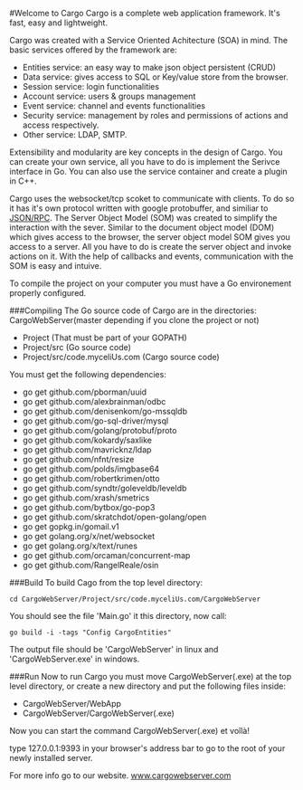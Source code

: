 #Welcome to Cargo 
Cargo is a complete web application framework. It's fast, easy and lightweight. 

Cargo was created with a Service Oriented Achitecture (SOA) in mind. The basic services offered by the framework are:

- Entities service: an easy way to make json object persistent (CRUD)
- Data service: gives access to SQL or Key/value store from the browser.
- Session service: login functionalities
- Account service: users & groups management
- Event service: channel and events functionalities
- Security service: management by roles and permissions of actions and access respectively.
- Other service: LDAP, SMTP.

Extensibility and modularity are key concepts in the design of Cargo. You can create your own service, all you have to do is implement the Serivce interface in Go. You can also use the service container and create a plugin in C++.

Cargo uses the websocket/tcp scoket to communicate with clients. To do so it has it's own protocol written with google protobuffer, and similiar to [JSON/RPC](https://github.com/CargoWebServer/CargoWebServer/blob/master/WebApp/Cargo/Apps/Cargo/proto/rpc.proto). The Server Object Model (SOM) was created to simplify the interaction with the sever. Similar to the document object model (DOM) which gives access to the browser, the server object model SOM gives you access to a server. All you have to do is create the server object and invoke actions on it. With the help of callbacks and events, communication with the SOM is easy and intuive.

To compile the project on your computer you must have a Go environement properly configured.

###Compiling
The Go source code of Cargo are in the directories:
CargoWebServer(master depending if you clone the project or not)
  * Project (That must be part of your GOPATH)
  * Project/src (Go source code)
  * Project/src/code.myceliUs.com (Cargo source code)
  
  You must get the following dependencies:
- go get github.com/pborman/uuid
- go get github.com/alexbrainman/odbc
- go get github.com/denisenkom/go-mssqldb
- go get github.com/go-sql-driver/mysql
- go get github.com/golang/protobuf/proto
- go get github.com/kokardy/saxlike
- go get github.com/mavricknz/ldap
- go get github.com/nfnt/resize
- go get github.com/polds/imgbase64
- go get github.com/robertkrimen/otto
- go get github.com/syndtr/goleveldb/leveldb
- go get github.com/xrash/smetrics
- go get github.com/bytbox/go-pop3
- go get github.com/skratchdot/open-golang/open
- go get gopkg.in/gomail.v1
- go get golang.org/x/net/websocket
- go get golang.org/x/text/runes
- go get github.com/orcaman/concurrent-map
- go get github.com/RangelReale/osin

###Build
To build Cago from the top level directory:

`cd CargoWebServer/Project/src/code.myceliUs.com/CargoWebServer`

You should see the file 'Main.go' it this directory, now call: 

`go build -i -tags "Config CargoEntities"`

The output file should be 'CargoWebServer' in linux and 'CargoWebServer.exe' in windows.

###Run
Now to run Cargo you must move CargoWebServer(.exe) at the top level directory, or create a new directory and put the following files inside:

- CargoWebServer/WebApp
- CargoWebServer/CargoWebServer(.exe)

Now you can start the command CargoWebServer(.exe) et voîlà!

type 127.0.0.1:9393 in your browser's address bar to go to the root of your newly installed server.

For more info go to our website.
www.cargowebserver.com
